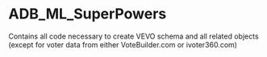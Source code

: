 # ADB_ML_SuperPowers
Contains all code necessary to create VEVO schema and all related objects (except for voter data from either VoteBuilder.com or ivoter360.com)
